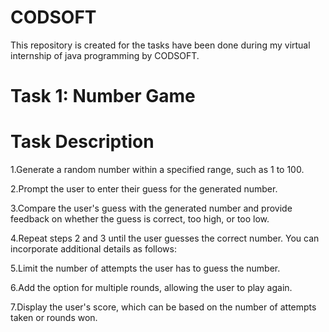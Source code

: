 # CODSOFT
This repository is created for the tasks have been done during my virtual internship of java programming by CODSOFT.
# Task 1: Number Game

# Task Description
1.Generate a random number within a specified range, such as 1 to 100.

2.Prompt the user to enter their guess for the generated number.

3.Compare the user's guess with the generated number and provide feedback on whether the guess is correct, too high, or too low.

4.Repeat steps 2 and 3 until the user guesses the correct number. You can incorporate additional details as follows:

5.Limit the number of attempts the user has to guess the number.

6.Add the option for multiple rounds, allowing the user to play again.

7.Display the user's score, which can be based on the number of attempts taken or rounds won.

